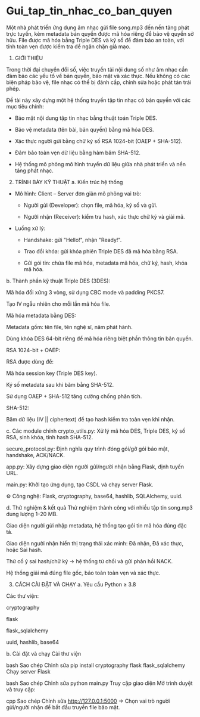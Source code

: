 # Gui_tap_tin_nhac_co_ban_quyen
 Một nhà phát triển ứng dụng âm nhạc gửi file song.mp3 đến nền tảng phát trực tuyến, kèm metadata bản quyền được  mã hóa riêng để bảo vệ quyền sở hữu. File được mã hóa bằng Triple DES và ký số để đảm bảo an toàn, với tính toàn  vẹn được kiểm tra để ngăn chặn giả mạo.
1. GIỚI THIỆU

Trong thời đại chuyển đổi số, việc truyền tải nội dung số như âm nhạc cần đảm bảo các yếu tố về bản quyền, bảo mật và xác thực. Nếu không có các biện pháp bảo vệ, file nhạc có thể bị đánh cắp, chỉnh sửa hoặc phát tán trái phép.

Đề tài này xây dựng một hệ thống truyền tập tin nhạc có bản quyền với các mục tiêu chính:

- Bảo mật nội dung tập tin nhạc bằng thuật toán Triple DES.

- Bảo vệ metadata (tên bài, bản quyền) bằng mã hóa DES.

- Xác thực người gửi bằng chữ ký số RSA 1024-bit (OAEP + SHA-512).

- Đảm bảo toàn vẹn dữ liệu bằng hàm băm SHA-512.

- Hệ thống mô phỏng mô hình truyền dữ liệu giữa nhà phát triển và nền tảng phát nhạc.

2. TRÌNH BÀY KỸ THUẬT
a. Kiến trúc hệ thống
- Mô hình: Client – Server đơn giản mô phỏng vai trò:

  + Người gửi (Developer): chọn file, mã hóa, ký số và gửi.
   
  + Người nhận (Receiver): kiểm tra hash, xác thực chữ ký và giải mã.

- Luồng xử lý:

    + Handshake: gửi "Hello!", nhận "Ready!".
 
    + Trao đổi khóa: gửi khóa phiên Triple DES đã mã hóa bằng RSA.
 
    + Gửi gói tin: chứa file mã hóa, metadata mã hóa, chữ ký, hash, khóa mã hóa.

b. Thành phần kỹ thuật
Triple DES (3DES):

Mã hóa đối xứng 3 vòng, sử dụng CBC mode và padding PKCS7.

Tạo IV ngẫu nhiên cho mỗi lần mã hóa file.

Mã hóa metadata bằng DES:

Metadata gồm: tên file, tên nghệ sĩ, năm phát hành.

Dùng khóa DES 64-bit riêng để mã hóa riêng biệt phần thông tin bản quyền.

RSA 1024-bit + OAEP:

RSA được dùng để:

Mã hóa session key (Triple DES key).

Ký số metadata sau khi băm bằng SHA-512.

Sử dụng OAEP + SHA-512 tăng cường chống phân tích.

SHA-512:

Băm dữ liệu (IV || ciphertext) để tạo hash kiểm tra toàn vẹn khi nhận.

c. Các module chính
crypto_utils.py: Xử lý mã hóa DES, Triple DES, ký số RSA, sinh khóa, tính hash SHA-512.

secure_protocol.py: Định nghĩa quy trình đóng gói/gỡ gói bảo mật, handshake, ACK/NACK.

app.py: Xây dựng giao diện người gửi/người nhận bằng Flask, định tuyến URL.

main.py: Khởi tạo ứng dụng, tạo CSDL và chạy server Flask.

⚙️ Công nghệ: Flask, cryptography, base64, hashlib, SQLAlchemy, uuid.

d. Thử nghiệm & kết quả
Thử nghiệm thành công với nhiều tập tin song.mp3 dung lượng 1–20 MB.

Giao diện người gửi nhập metadata, hệ thống tạo gói tin mã hóa đúng đặc tả.

Giao diện người nhận hiển thị trạng thái xác minh: Đã nhận, Đã xác thực, hoặc Sai hash.

Thử cố ý sai hash/chữ ký → hệ thống từ chối và gửi phản hồi NACK.

Hệ thống giải mã đúng file gốc, bảo toàn toàn vẹn và xác thực.


3. CÁCH CÀI ĐẶT VÀ CHẠY
a. Yêu cầu
Python ≥ 3.8

Các thư viện:

cryptography

flask

flask_sqlalchemy

uuid, hashlib, base64

b. Cài đặt và chạy
Cài thư viện

bash
Sao chép
Chỉnh sửa
pip install cryptography flask flask_sqlalchemy
Chạy server Flask

bash
Sao chép
Chỉnh sửa
python main.py
Truy cập giao diện
Mở trình duyệt và truy cập:

cpp
Sao chép
Chỉnh sửa
http://127.0.0.1:5000
→ Chọn vai trò người gửi/người nhận để bắt đầu truyền file bảo mật.

